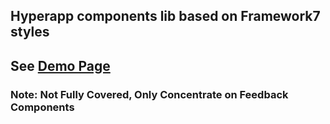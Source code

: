 ## Hyperapp components lib based on Framework7 styles

## See [Demo Page](https://venecy.github.io/f7c/)

### Note: Not Fully Covered, Only Concentrate on Feedback Components
